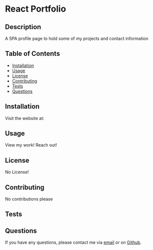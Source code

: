# React Portfolio   
## Description

A SPA profile page to hold some of my projects and contact information

## Table of Contents

* [Installation](#installation)
* [Usage](#usage)
* [License](#license)
* [Contributing](#contributing)
* [Tests](#tests)
* [Questions](#questions)

## Installation

Visit the website at: 

## Usage

View my work! Reach out!

## License

No License!

## Contributing

No contributions please

## Tests



## Questions

If you have any questions, please contact me via [email](vinnycar0923@gmail.com) or on [Github](http://github.com/vcaruso0923).